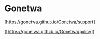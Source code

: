 # Gonetwa

<Support>[https://gonetwa.github.io/Gonetwa/support]

<Policy>([https://gonetwa.github.io/Gonetwa/policy])
